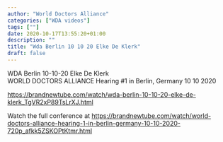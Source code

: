 ```yaml
---
author: "World Doctors Alliance"
categories: ["WDA videos"]
tags: [""]
date: 2020-10-17T13:55:20+01:00
description: ""
title: "Wda Berlin 10 10 20 Elke De Klerk"
draft: false
---
```


WDA Berlin 10-10-20 Elke De Klerk  
⁣WORLD DOCTORS ALLIANCE Hearing #1 in Berlin, Germany 10 10 2020 ⁣ 

https://brandnewtube.com/watch/wda-berlin-10-10-20-elke-de-klerk_TgVR2xP89TsLrXJ.html 

Watch the full conference at  ⁣https://brandnewtube.com/watch/world-doctors-alliance-hearing-1-in-berlin-germany-10-10-2020-720p_afkk5ZSKOPtKtmr.html    ⁣

